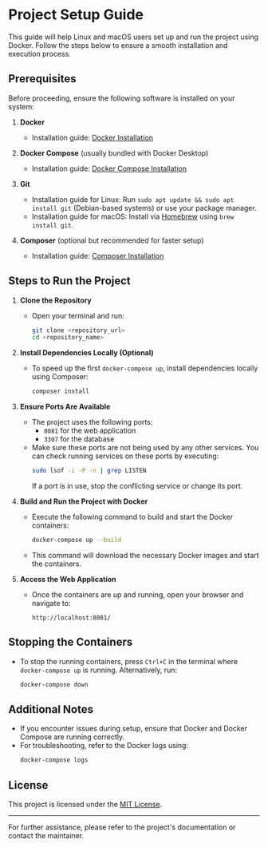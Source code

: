 # Project Setup Guide

This guide will help Linux and macOS users set up and run the project using Docker. Follow the steps below to ensure a smooth installation and execution process.

## Prerequisites

Before proceeding, ensure the following software is installed on your system:

1. **Docker**

    - Installation guide: [Docker Installation](https://docs.docker.com/get-docker/)

2. **Docker Compose** (usually bundled with Docker Desktop)

    - Installation guide: [Docker Compose Installation](https://docs.docker.com/compose/install/)

3. **Git**

    - Installation guide for Linux: Run `sudo apt update && sudo apt install git` (Debian-based systems) or use your package manager.
    - Installation guide for macOS: Install via [Homebrew](https://brew.sh/) using `brew install git`.

4. **Composer** (optional but recommended for faster setup)

    - Installation guide: [Composer Installation](https://getcomposer.org/doc/00-intro.md)

## Steps to Run the Project

1. **Clone the Repository**

    - Open your terminal and run:
      ```bash
      git clone <repository_url>
      cd <repository_name>
      ```

2. **Install Dependencies Locally (Optional)**

    - To speed up the first `docker-compose up`, install dependencies locally using Composer:
      ```bash
      composer install
      ```

3. **Ensure Ports Are Available**

    - The project uses the following ports:
        - `8081` for the web application
        - `3307` for the database
    - Make sure these ports are not being used by any other services. You can check running services on these ports by executing:
      ```bash
      sudo lsof -i -P -n | grep LISTEN
      ```
      If a port is in use, stop the conflicting service or change its port.

4. **Build and Run the Project with Docker**

    - Execute the following command to build and start the Docker containers:
      ```bash
      docker-compose up --build
      ```
    - This command will download the necessary Docker images and start the containers.

5. **Access the Web Application**

    - Once the containers are up and running, open your browser and navigate to:
      ```
      http://localhost:8081/
      ```

## Stopping the Containers

- To stop the running containers, press `Ctrl+C` in the terminal where `docker-compose up` is running. Alternatively, run:
  ```bash
  docker-compose down
  ```

## Additional Notes

- If you encounter issues during setup, ensure that Docker and Docker Compose are running correctly.
- For troubleshooting, refer to the Docker logs using:
  ```bash
  docker-compose logs
  ```

## License

This project is licensed under the [MIT License](./LICENSE).

---

For further assistance, please refer to the project's documentation or contact the maintainer.

